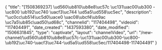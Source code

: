 {
    "title": "[1508369237] \ud560\ub810\ub8e8\uc57c \uc131\uac00\ub300 -  \uc800 \ub192\uc740 \uacf3\uc744 \ud5a5\ud558\uc5ec",
    "description": "\uc0cc\ub514\uc5d0\uace0 \uac08\ubcf4\ub9ac \uc7a5\ub85c\uad50\ud68c",
    "channelid": "117404498",
    "videoid": "117404491",
    "date_created": "1437593380",
    "date_modified": "1506631845",
    "type": "captivate",
    "layout": "channelVideo",
    "url": "\/new-channel\/\ud560\ub810\ub8e8\uc57c-\uc131\uac00\ub300-\uc800-\ub192\uc740-\uacf3\uc744-\ud5a5\ud558\uc5ec\/117404498-117404491"
}